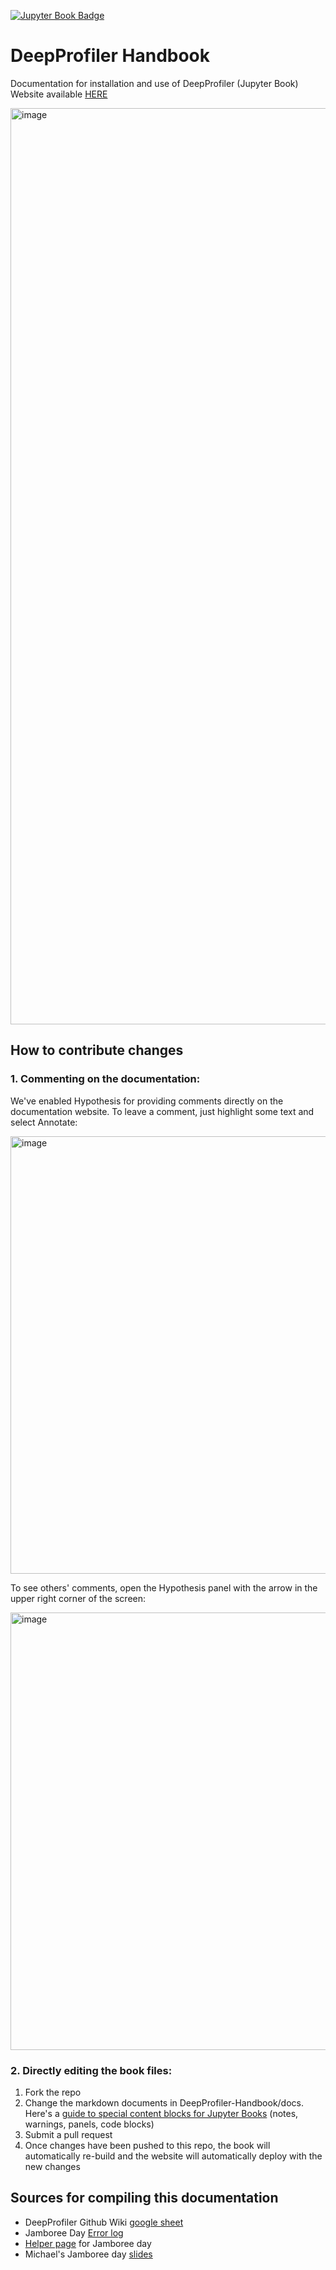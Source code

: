 [![Jupyter Book Badge](https://jupyterbook.org/badge.svg)](https://cytomining.github.io/DeepProfiler-handbook/)

# DeepProfiler Handbook
Documentation for installation and use of DeepProfiler (Jupyter Book)
Website available [HERE](https://cytomining.github.io/DeepProfiler-handbook/)

<img width="1466" alt="image" src="https://user-images.githubusercontent.com/28116530/160191277-07a1491e-f81a-4ab0-9722-8348322516a8.png">


## How to contribute changes
### 1. Commenting on the documentation: 

We've enabled Hypothesis for providing comments directly on the documentation website. To leave a comment, just highlight some text and select Annotate:

<img width="700" alt="image" src="https://user-images.githubusercontent.com/28116530/160192271-16de7a2a-fbd9-433c-9324-61963fa6bfc6.png">


To see others' comments, open the Hypothesis panel with the arrow in the upper right corner of the screen: 

<img width="700" alt="image" src="https://user-images.githubusercontent.com/28116530/160192346-c37582e6-082a-404b-8efd-e782f23e6588.png">


### 2. Directly editing the book files:
1. Fork the repo
2. Change the markdown documents in DeepProfiler-Handbook/docs. Here's a [guide to special content blocks for Jupyter Books](https://jupyterbook.org/content/content-blocks.html#special-content-blocks) (notes, warnings, panels, code blocks)
3. Submit a pull request 
4. Once changes have been pushed to this repo, the book will automatically re-build and the website will automatically deploy with the new changes

## Sources for compiling this documentation
* DeepProfiler Github Wiki [google sheet](https://docs.google.com/document/d/1BQ2imZwqLPsbpOKNzW8qP-4MLNCWma_rVSzE1y8PnIk/edit#heading=h.wf1ucu3byolj)
* Jamboree Day [Error log](https://docs.google.com/document/d/1d8VmzqOpY-USZ-RLOf2weWt15qjADqGYL-bPp73a6rE/edit#heading=h.57l1bp40b4wm)
* [Helper page](https://github.com/broadinstitute/neural-profiling/wiki/Helper-Page-%7C-Jamboree-DeepProfiler-day) for Jamboree day
* Michael's Jamboree day [slides](https://docs.google.com/presentation/d/1FrG6DwKG9-liIFQLO1rvPhWRFCffM3r_WIm4B4XqGIg/edit#slide=id.g101fdf2f042_0_25)

